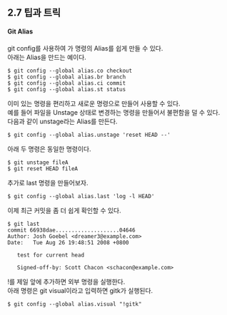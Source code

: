 ## 2.7 팁과 트릭

#### Git Alias

git config를 사용하여 가 명령의 Alias를 쉽게 만들 수 있다.<br/>
아래는 Alias을 만드는 예이다.

```
$ git config --global alias.co checkout
$ git config --global alias.br branch
$ git config --global alias.ci commit
$ git config --global alias.st status
```

이미 있는 명령을 편리하고 새로운 명령으로 만들어 사용할 수 있다.<br/>
예를 들어 파일을 Unstage 상태로 변경하는 명령을 만들어서 불편함을 덜 수 있다.<br/>
다음과 같이 unstage라는 Alias를 만든다.

```
$ git config --global alias.unstage 'reset HEAD --'
```

아래 두 명령은 동일한 명령이다.

```
$ git unstage fileA
$ git reset HEAD fileA
```

추가로 last 명령을 만들어보자.

```
$ git config --global alias.last 'log -l HEAD'
```

이제 최근 커밋을 좀 더 쉽게 확인할 수 있다.

```
$ git last
commit 66938dae....................04646
Author: Josh Goebel <dreamer3@example.com>
Date:   Tue Aug 26 19:48:51 2008 +0800

   test for current head

   Signed-off-by: Scott Chacon <schacon@example.com>
```

!를 제일 앞에 추가하면 외부 명령을 실행한다.<br/>
아래 명령은 git visual이라고 입력하면 gitk가 실행된다.

```
$ git config --global alias.visual "!gitk"
```

